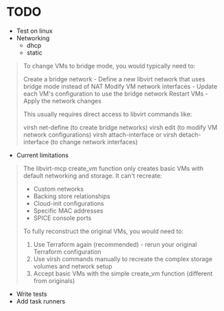 # TODO

* Test on linux
* Networking
  * dhcp
  * static

> To change VMs to bridge mode, you would typically need to:
> 
> Create a bridge network - Define a new libvirt network that uses bridge mode instead of NAT
> Modify VM network interfaces - Update each VM's configuration to use the bridge network
> Restart VMs - Apply the network changes
> 
> This usually requires direct access to libvirt commands like:
> 
> virsh net-define (to create bridge networks)
> virsh edit <vm-name> (to modify VM network configurations)
> virsh attach-interface or virsh detach-interface (to change network interfaces)

* Current limitations

> The libvirt-mcp create_vm function only creates basic VMs with default networking and storage. It can't recreate:
> 
> * Custom networks
> * Backing store relationships
> * Cloud-init configurations
> * Specific MAC addresses
> * SPICE console ports
> 
> To fully reconstruct the original VMs, you would need to:
> 
> 1. Use Terraform again (recommended) - rerun your original Terraform configuration
> 2. Use virsh commands manually to recreate the complex storage volumes and network setup
> 3. Accept basic VMs with the simple create_vm function (different from originals)

* Write tests
* Add task runners
